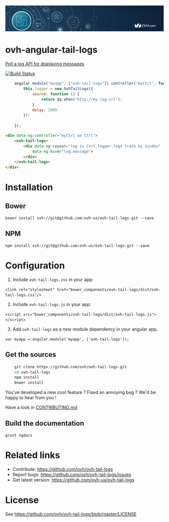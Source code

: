 ![OVH component](githubBanner.png)

# ovh-angular-tail-logs

[Poll a log API for displaying messages](https://github.com/ovh-ux/ovh-tail-logs)
 
 
[![Build Status](https://travis-ci.org/ovh/ovh-tail-logs.svg)](https://travis-ci.org/ovh/ovh-tail-logs)
 
```javascript
    angular.module("myapp", ["ovh-tail-logs"]).controller("myCtrl", function ($q, OvhTailLogs) {
        this.logger = new OvhTailLogs({
            source: function () {
                return $q.when("http://my-log-url");
            },
            delay: 2000
        });

    });
```

```html
<div data-ng-controller="myCtrl as Ctrl">
    <ovh-tail-logs>
        <div data-ng-repeat="log in Ctrl.logger.logs track by $index"
            data-ng-bind="log.message">
        </div>
    </ovh-tail-logs>
</div>
```
 
# Installation

## Bower

    bower install ssh://git@github.com:ovh-ux/ovh-tail-logs.git --save

## NPM

    npm install ssh://git@github.com:ovh-ux/ovh-tail-logs.git --save

 
# Configuration
 
1. Include `ovh-tail-logs.css` in your app:

  `<link rel="stylesheet" href="bower_components/ovh-tail-logs/dist/ovh-tail-logs.css"/>`

2. Include `ovh-tail-logs.js` in your app:

  `<script src="bower_components/ovh-tail-logs/dist/ovh-tail-logs.js"></script>`

3. Add `ovh-tail-logs` as a new module dependency in your angular app.

  `var myapp = angular.module('myapp', ['ovh-tail-logs']);`
 
## Get the sources
 
```bash
    git clone https://github.com/ovh/ovh-tail-logs.git
    cd ovh-tail-logs
    npm install
    bower install
```
 
You've developed a new cool feature ? Fixed an annoying bug ? We'd be happy
to hear from you !

Have a look in [CONTRIBUTING.md](https://github.com/ovh-ux/ovh-tail-logs/blob/master/CONTRIBUTING.md)

## Build the documentation
```
grunt ngdocs
```
 
# Related links
 
 * Contribute: https://github.com/ovh/ovh-tail-logs
 * Report bugs: https://github.com/ovh/ovh-tail-logs/issues
 * Get latest version: https://github.com/ovh-ux/ovh-tail-logs
 
# License
 
See https://github.com/ovh/ovh-tail-logs/blob/master/LICENSE
